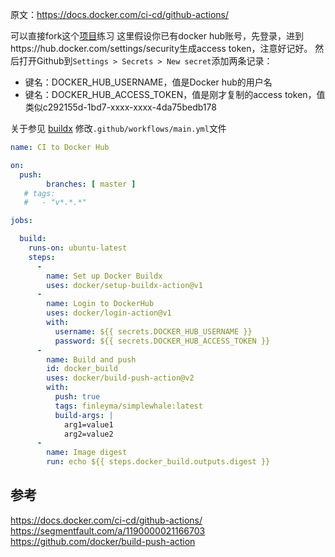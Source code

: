 原文：https://docs.docker.com/ci-cd/github-actions/


可以直接fork这个[项目](https://github.com/usha-mandya/SimpleWhaleDemo)练习
这里假设你已有docker hub账号，先登录，进到https://hub.docker.com/settings/security生成access token，注意好记好。
然后打开Github到`Settings > Secrets > New secret`添加两条记录：

* 键名：DOCKER_HUB_USERNAME，值是Docker hub的用户名
* 键名：DOCKER_HUB_ACCESS_TOKEN，值是刚才复制的access token，值类似c292155d-1bd7-xxxx-xxxx-4da75bedb178

关于参见 [buildx](https://segmentfault.com/a/1190000021166703)
修改`.github/workflows/main.yml`文件
```yaml
name: CI to Docker Hub 

on:
  push:
        branches: [ master ]
   # tags:
   #   - "v*.*.*"

jobs:

  build:
    runs-on: ubuntu-latest
    steps:
      -
        name: Set up Docker Buildx
        uses: docker/setup-buildx-action@v1
      -
        name: Login to DockerHub
        uses: docker/login-action@v1 
        with:
          username: ${{ secrets.DOCKER_HUB_USERNAME }}
          password: ${{ secrets.DOCKER_HUB_ACCESS_TOKEN }}
      -
        name: Build and push
        id: docker_build
        uses: docker/build-push-action@v2
        with:
          push: true
          tags: finleyma/simplewhale:latest
          build-args: |
            arg1=value1
            arg2=value2
      -
        name: Image digest
        run: echo ${{ steps.docker_build.outputs.digest }}
```

## 参考

https://docs.docker.com/ci-cd/github-actions/
https://segmentfault.com/a/1190000021166703
https://github.com/docker/build-push-action
